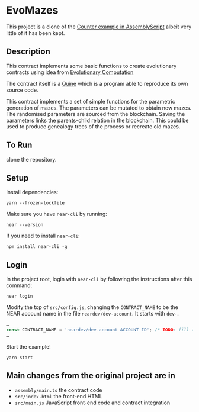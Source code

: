 EvoMazes 
=================================

This project is a clone of the [Counter example in AssemblyScript](https://github.com/near-examples/counter) albeit very little of it has been kept.

## Description

This contract implements some basic functions to create evolutionary contracts using idea from [Evolutionary Computation](https://en.wikipedia.org/wiki/Evolutionary_computation)

The contract itself is a [Quine](https://en.wikipedia.org/wiki/Quine_(computing)) which is a program able to reproduce its own source code.

This contract implements a set of simple functions for the parametric generation of mazes. The parameters can be mutated to obtain new mazes. The randomised parameters are sourced from the blockchain.
Saving the parameters links the parents-child relation in the blockchain. This could be used to produce genealogy trees of the process or recreate old mazes.

## To Run
clone the repository.


## Setup 
Install dependencies:

```
yarn --frozen-lockfile
```

Make sure you have `near-cli` by running:

```
near --version
```

If you need to install `near-cli`:

```
npm install near-cli -g
```

## Login

In the project root, login with `near-cli` by following the instructions after this command:

```
near login
```

Modify the top of `src/config.js`, changing the `CONTRACT_NAME` to be the NEAR account name in the file `neardev/dev-account`. It starts with `dev-`.

```javascript
…
const CONTRACT_NAME = 'neardev/dev-account ACCOUNT ID'; /* TODO: fill this in! */
…
```

Start the example!

```
yarn start
```

## Main changes from the original project are in

- `assembly/main.ts` the contract code
- `src/index.html` the front-end HTML
- `src/main.js` JavaScript front-end code and contract integration



